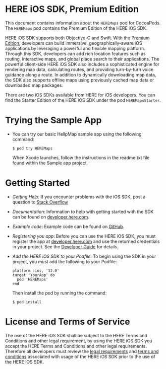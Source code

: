 # HERE iOS SDK, Premium Edition

This document contains information about the `HEREMaps` pod for CocoaPods. The `HEREMaps` pod contains the Premium Edition of the HERE iOS SDK.

HERE iOS SDK supports both Objective-C and Swift. With the [Premium Edition](https://developer.here.com/develop/mobile-sdks), developers can build immersive, geographically-aware iOS applications by leveraging a powerful and flexible mapping platform. Through this SDK, developers can add rich location features such as routing, interactive maps, and global place search to their applications. The powerful client-side HERE iOS SDK also includes a sophisticated engine for rendering map data, calculating routes, and providing turn-by-turn voice guidance along a route. In addition to dynamically downloading map data, the SDK also supports offline maps using previously cached map data or downloaded map packages.

There are two iOS SDKs available from HERE for iOS developers. You can find the Starter Edition of the HERE iOS SDK under the pod `HEREMapsStarter`.


# Trying the Sample App

*   You can try our basic HellpMap sample app using the following command:

    ```
    $ pod try HEREMaps
    ```

    When Xcode launches, follow the instructions in the readme.txt file found within the Sample app project.

# Getting Started

*   *Getting Help*: If you encounter problems with the iOS SDK, post a question to [Stack Overflow](https://stackoverflow.com/questions/tagged/here-api)

*   *Documentation*: Information to help with getting started with the SDK can be found on [developer.here.com](https://developer.here.com/mobile-sdks/documentation/ios-premium/topics/overview.html).

*   *Example code*: Example code can be found on [GitHub](https://github.com/heremaps/here-ios-sdk-examples).

*   *Registering you app*: Before you can use the HERE iOS SDK, you must register the app at [developer.here.com](developer.here.com) and use the returned credentials in your project. See the [Developer Guide](https://developer.here.com/mobile-sdks/documentation/ios-premium/topics/credentials.html) for details.

*	*Add the HERE iOS SDK to your Podfile*: To begin using the SDK in your project, you must add the following to your Podfile:

    ```
    platform :ios, '12.0'
    target 'YourApp' do
      pod 'HEREMaps'
    end
    ```

    Then install the pod by running the command:

    ```
    $ pod install
    ```


# License and Terms of Service

The use of the HERE iOS SDK shall be subject to the HERE Terms and Conditions and other legal requirement, by using the HERE iOS SDK you accept the HERE Terms and Conditions and other legal requirements. Therefore all developers must review the [legal requirements](https://developer.here.com/mobile-sdks/documentation/ios-premium/topics/legal-requirements.html) and [terms and conditions](https://developer.here.com/terms-and-conditions) associated with usage of the HERE iOS SDK prior to the use of the HERE iOS SDK.
